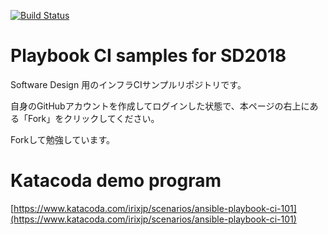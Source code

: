 [![Build Status](https://travis-ci.org/irixjp/sd2018-ansible-ci.svg?branch=master)](https://travis-ci.org/irixjp/sd2018-ansible-ci)

# Playbook CI samples for SD2018

Software Design 用のインフラCIサンプルリポジトリです。

自身のGitHubアカウントを作成してログインした状態で、本ページの右上にある「Fork」をクリックしてください。

Forkして勉強しています。

# Katacoda demo program

[https://www.katacoda.com/irixjp/scenarios/ansible-playbook-ci-101](https://www.katacoda.com/irixjp/scenarios/ansible-playbook-ci-101)

